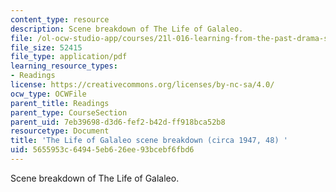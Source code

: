 ```yaml
---
content_type: resource
description: Scene breakdown of The Life of Galaleo.
file: /ol-ocw-studio-app/courses/21l-016-learning-from-the-past-drama-science-performance-spring-2009/5655953c64945eb626ee93bcebf6fbd6_MIT21L_016s09_read01_galileo_scene.pdf
file_size: 52415
file_type: application/pdf
learning_resource_types:
- Readings
license: https://creativecommons.org/licenses/by-nc-sa/4.0/
ocw_type: OCWFile
parent_title: Readings
parent_type: CourseSection
parent_uid: 7eb39698-d3d6-fef2-b42d-ff918bca52b8
resourcetype: Document
title: 'The Life of Galaleo scene breakdown (circa 1947, 48) '
uid: 5655953c-6494-5eb6-26ee-93bcebf6fbd6
---
```

Scene breakdown of The Life of Galaleo.